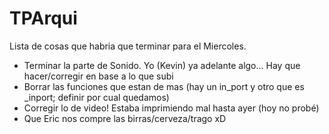 # TPArqui

Lista de cosas que habria que terminar para el Miercoles.

- Terminar la parte de Sonido. Yo (Kevin) ya adelante algo... Hay que hacer/corregir en base a lo que subi
- Borrar las funciones que estan de mas (hay un in_port y otro que es _inport; definir por cual quedamos)
- Corregir lo de video! Estaba imprimiendo mal hasta ayer (hoy no probé)
- Que Eric nos compre las birras/cerveza/trago xD
